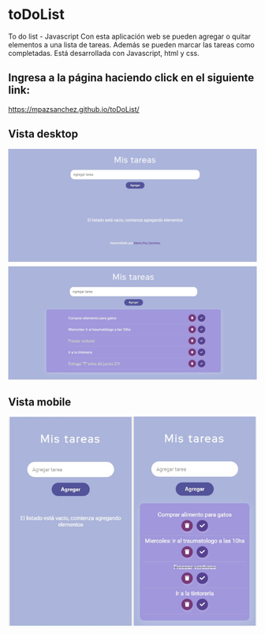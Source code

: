 # toDoList
To do list - Javascript
Con esta aplicación web se pueden agregar o quitar elementos a una lista de tareas. Además se pueden marcar las tareas como completadas.
Está desarrollada con Javascript, html y css.

## Ingresa a la página haciendo click en el siguiente link:
https://mpazsanchez.github.io/toDoList/

## Vista desktop
![Vista desktop](https://github.com/mpazsanchez/toDoList/blob/main/vistas-desktop.jpg)
## Vista mobile
![Vista mobile](https://github.com/mpazsanchez/toDoList/blob/main/vistas-mobile.jpg)
